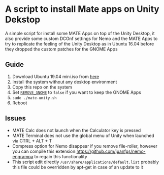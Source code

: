 # A script to install Mate apps on Unity Dekstop
A simple script for install some MATE Apps on top of the Unity Desktop, it also provide some custom DCOnf settings for Nemo and the MATE Apps to try to replicate the feeling of the Unity Desktop as in Ubuntu 16.04 before they dropped the custom patches for the GNOME Apps

## Guide
1. Download Ubuntu 19.04 mini.iso from [here](http://archive.ubuntu.com/ubuntu/dists/disco/main/installer-amd64/current/images/netboot/)
2. Install the system without any desktop environment
3. Copy this repo on the system
4. Set [`REMOVE_GNOME`](https://github.com/scarburato/unity-mate-script/blob/44a23dd7d63cb7ada2cab420e28077bf91715513/mate-unity.sh#L10) to `false` if you want to keep the GNOME Apps
5. ```sudo ./mate-unity.sh```
6. Reboot

## Issues
- MATE Calc does not launch when the Calculator key is pressed
- MATE Terminal does not use the global menu of Unity when launched via CTRL + ALT + T
- Compress option for Nemo disappear if you remove file-roller, however you can compile this extension https://github.com/juanfgs/nemo-engrampa to regain this functionality
- This script edit directly `/usr/share/applications/default.list` probably this file could be overridden by apt-get in case of an update to it

